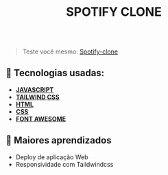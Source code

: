 <h1 align=center> SPOTIFY CLONE </h1>

<br>


<br>

> Teste você mesmo: <a href="#" target="_blank"> Spotify-clone </a>

## 🚀 Tecnologias usadas:

* **[ JAVASCRIPT ](https://developer.mozilla.org/en-US/docs/Web/JavaScript)**
* **[ TAILWIND CSS ](https://tailwindcss.com/)**
* **[ HTML ](https://developer.mozilla.org/pt-BR/docs/Web/HTML)**
* **[ CSS ](https://developer.mozilla.org/pt-BR/docs/Web/CSS)**
* **[ FONT AWESOME ](https://fontawesome.com/)**

## 📝 Maiores aprendizados

* Deploy de aplicação Web 
* Responsividade com Taildwindcss